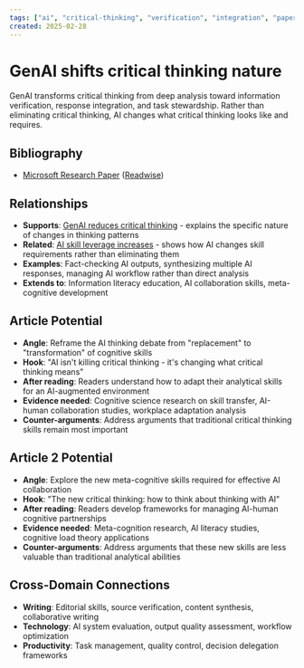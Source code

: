 ```yaml
---
tags: ["ai", "critical-thinking", "verification", "integration", "paper"]
created: 2025-02-28
---
```


# GenAI shifts critical thinking nature

GenAI transforms critical thinking from deep analysis toward information verification, response integration, and task stewardship. Rather than eliminating critical thinking, AI changes what critical thinking looks like and requires.

## Bibliography

- [Microsoft Research Paper](https://www.microsoft.com/en-us/research/uploads/prod/2025/01/lee_2025_ai_critical_thinking_survey.pdf) ([Readwise](https://read.readwise.io/new/read/01jn6k5wzghpwt3t7ababpq6sc))

## Relationships
- **Supports**: [GenAI reduces critical thinking](ai-critical-thinking-decline.md) - explains the specific nature of changes in thinking patterns
- **Related**: [AI skill leverage increases](ai-skill-leverage-amplifies.md) - shows how AI changes skill requirements rather than eliminating them
- **Examples**: Fact-checking AI outputs, synthesizing multiple AI responses, managing AI workflow rather than direct analysis
- **Extends to**: Information literacy education, AI collaboration skills, meta-cognitive development

## Article Potential
- **Angle**: Reframe the AI thinking debate from "replacement" to "transformation" of cognitive skills
- **Hook**: "AI isn't killing critical thinking - it's changing what critical thinking means"
- **After reading**: Readers understand how to adapt their analytical skills for an AI-augmented environment
- **Evidence needed**: Cognitive science research on skill transfer, AI-human collaboration studies, workplace adaptation analysis
- **Counter-arguments**: Address arguments that traditional critical thinking skills remain most important

## Article 2 Potential
- **Angle**: Explore the new meta-cognitive skills required for effective AI collaboration
- **Hook**: "The new critical thinking: how to think about thinking with AI"
- **After reading**: Readers develop frameworks for managing AI-human cognitive partnerships
- **Evidence needed**: Meta-cognition research, AI literacy studies, cognitive load theory applications
- **Counter-arguments**: Address arguments that these new skills are less valuable than traditional analytical abilities

## Cross-Domain Connections
- **Writing**: Editorial skills, source verification, content synthesis, collaborative writing
- **Technology**: AI system evaluation, output quality assessment, workflow optimization
- **Productivity**: Task management, quality control, decision delegation frameworks